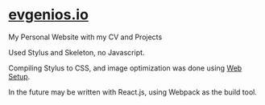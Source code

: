 # [evgenios.io](http://evgenios.io)

My Personal Website with my CV and Projects

Used Stylus and Skeleton, no Javascript.

Compiling Stylus to CSS, and image optimization was done
using [Web Setup](https://github.com/evgenios/Web-Setup).

In the future may be written with React.js, using Webpack as the build tool.

